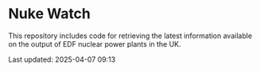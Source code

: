 # Nuke Watch

This repository includes code for retrieving the latest information available on the output of EDF nuclear power plants in the UK.

Last updated: 2025-04-07 09:13